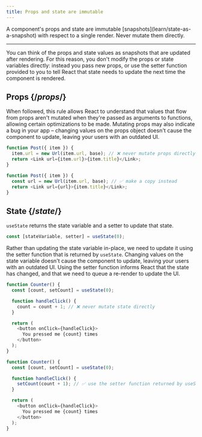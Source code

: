 ```yaml
---
title: Props and state are immutable
---
```


<Intro>
A component's props and state are immutable [snapshots](learn/state-as-a-snapshot) with respect to a single render. Never mutate them directly.
</Intro>

---

You can think of the props and state values as snapshots that are updated after rendering. For this reason, you don't modify the props or state variables directly: instead you pass new props, or use the setter function provided to you to tell React that state needs to update the next time the component is rendered.

## Props {/*props*/}
When followed, this rule allows React to understand that values that flow from props aren't mutated when they're passed as arguments to functions, allowing certain optimizations to be made. Mutating props may also indicate a bug in your app – changing values on the props object doesn't cause the component to update, leaving your users with an outdated UI.

```js {2}
function Post({ item }) {
  item.url = new Url(item.url, base); // ❌ never mutate props directly
  return <Link url={item.url}>{item.title}</Link>;
}
```

```js {2}
function Post({ item }) {
  const url = new Url(item.url, base); // ✅ make a copy instead
  return <Link url={url}>{item.title}</Link>;
}
```

## State {/*state*/}
`useState` returns the state variable and a setter to update that state.

```js
const [stateVariable, setter] = useState(0);
```

Rather than updating the state variable in-place, we need to update it using the setter function that is returned by `useState`. Changing values on the state variable doesn't cause the component to update, leaving your users with an outdated UI. Using the setter function informs React that the state has changed, and that we need to queue a re-render to update the UI.

```js {5}
function Counter() {
  const [count, setCount] = useState(0);

  function handleClick() {
    count = count + 1; // ❌ never mutate state directly
  }

  return (
    <button onClick={handleClick}>
      You pressed me {count} times
    </button>
  );
}
```

```js {5}
function Counter() {
  const [count, setCount] = useState(0);

  function handleClick() {
    setCount(count + 1); // ✅ use the setter function returned by useState
  }

  return (
    <button onClick={handleClick}>
      You pressed me {count} times
    </button>
  );
}
```
